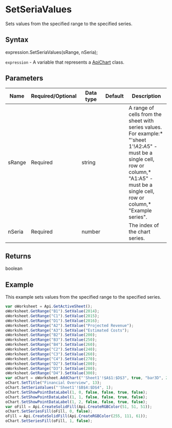 # SetSeriaValues

Sets values from the specified range to the specified series.

## Syntax

expression.SetSeriaValues(sRange, nSeria);

`expression` - A variable that represents a [ApiChart](../ApiChart.md) class.

## Parameters

| **Name** | **Required/Optional** | **Data type** | **Default** | **Description** |
| ------------- | ------------- | ------------- | ------------- | ------------- |
| sRange | Required | string |  | A range of cells from the sheet with series values. For example:* "'sheet 1'!$A$2:$A$5" - must be a single cell, row or column,* "A1:A5" - must be a single cell, row or column,* "Example series". |
| nSeria | Required | number |  | The index of the chart series. |

## Returns

boolean

## Example

This example sets values from the specified range to the specified series.

```javascript
var oWorksheet = Api.GetActiveSheet();
oWorksheet.GetRange("B1").SetValue(2014);
oWorksheet.GetRange("C1").SetValue(2015);
oWorksheet.GetRange("D1").SetValue(2016);
oWorksheet.GetRange("A2").SetValue("Projected Revenue");
oWorksheet.GetRange("A3").SetValue("Estimated Costs");
oWorksheet.GetRange("B2").SetValue(200);
oWorksheet.GetRange("B3").SetValue(250);
oWorksheet.GetRange("B4").SetValue(260);
oWorksheet.GetRange("C2").SetValue(240);
oWorksheet.GetRange("C3").SetValue(260);
oWorksheet.GetRange("C4").SetValue(270);
oWorksheet.GetRange("D2").SetValue(280);
oWorksheet.GetRange("D3").SetValue(280);
oWorksheet.GetRange("D4").SetValue(300);
var oChart = oWorksheet.AddChart("'Sheet1'!$A$1:$D$3", true, "bar3D", 2, 100 * 36000, 70 * 36000, 0, 2 * 36000, 7, 3 * 36000);
oChart.SetTitle("Financial Overview", 13);
oChart.SetSeriaValues("'Sheet1'!$B$4:$D$4", 1);
oChart.SetShowPointDataLabel(1, 0, false, false, true, false);
oChart.SetShowPointDataLabel(1, 1, false, false, true, false);
oChart.SetShowPointDataLabel(1, 2, false, false, true, false);
var oFill = Api.CreateSolidFill(Api.CreateRGBColor(51, 51, 51));
oChart.SetSeriesFill(oFill, 0, false);
oFill = Api.CreateSolidFill(Api.CreateRGBColor(255, 111, 61));
oChart.SetSeriesFill(oFill, 1, false);
```
